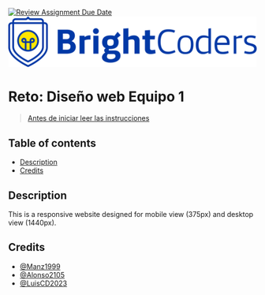 [![Review Assignment Due Date](https://classroom.github.com/assets/deadline-readme-button-24ddc0f5d75046c5622901739e7c5dd533143b0c8e959d652212380cedb1ea36.svg)](https://classroom.github.com/a/DAmXqQbf)
![BrightCoders Logo](img/logo.png)

# Reto: Diseño web Equipo 1

> [Antes de iniciar leer las instrucciones](./instructions.md)

## Table of contents
  - [Description](#Description)
  - [Credits](#Credits)
  
## Description
This is a responsive website designed for mobile view (375px) and desktop view (1440px).

## Credits
- [@Manz1999](https://github.com/Manz1999)
- [@Alonso2105](https://github.com/Alonso2105)
- [@LuisCD2023](https://github.com/LuisCD2023)
  

